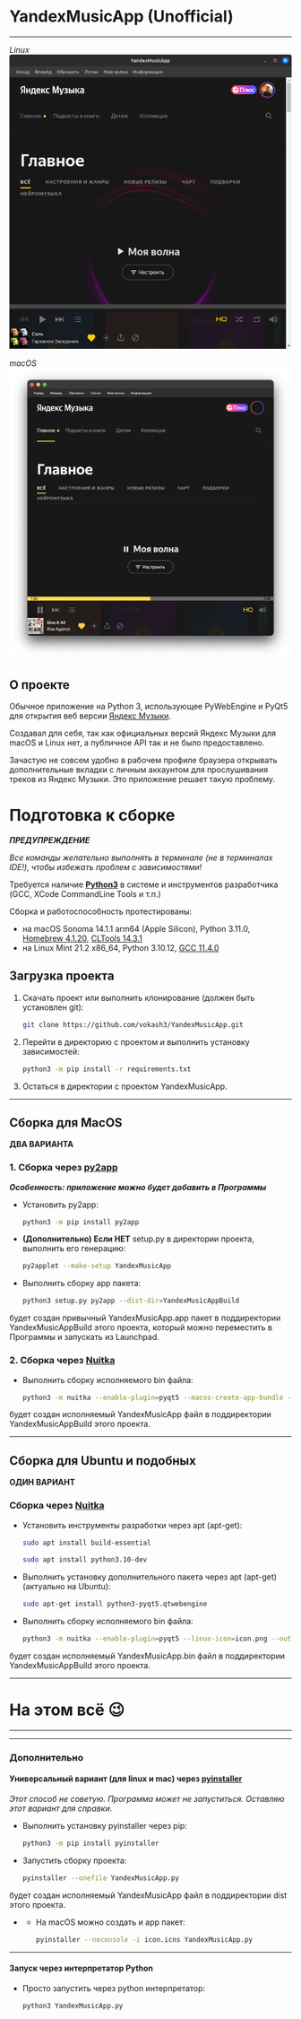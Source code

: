 # YandexMusicApp (Unofficial)

___
_Linux_
![screen_linux](resources/static/screens/screen_linux.png)

_macOS_
![screen_mac](resources/static/screens/screen_mac.png)

## О проекте

Обычное приложение на Python 3, использующее PyWebEngine и PyQt5 для открытия веб
версии [Яндекс Музыки](https://music.yandex.ru/).

Создавал для себя, так как официальных версий Яндекс Музыки для macOS и Linux нет, а публичное API так и не было
предоставлено.

Зачастую не совсем удобно в рабочем профиле браузера открывать дополнительные вкладки с личным
аккаунтом для прослушивания треков из Яндекс Музыки. Это приложение решает такую проблему.

# Подготовка к сборке

**_ПРЕДУПРЕЖДЕНИЕ_**

_Все команды желательно выполнять в терминале (не в терминалах IDE!), чтобы избежать проблем с зависимостями!_

Требуется наличие **[Python3](https://www.python.org/)** в системе и инструментов разработчика (GCC, XCode CommandLine
Tools и т.п.)

Сборка и работоспособность протестированы:

- на macOS Sonoma 14.1.1 arm64 (Apple Silicon), Python
  3.11.0, [Homebrew 4.1.20](https://brew.sh/), [CLTools 14.3.1](https://developer.apple.com/download/all/?q=Command%20Line%20Tools)
- на Linux Mint 21.2 x86_64, Python 3.10.12, [GCC 11.4.0](https://losst.pro/ustanovka-gcc-v-ubuntu-16-04)

## Загрузка проекта

1) Скачать проект или выполнить клонирование (должен быть установлен git):
    ```bash
    git clone https://github.com/vokash3/YandexMusicApp.git
    ```
2) Перейти в директорию с проектом и выполнить установку зависимостей:
    ```bash
    python3 -m pip install -r requirements.txt
    ```
3) Остаться в директории с проектом YandexMusicApp.

___

## Сборка для MacOS

**ДВА ВАРИАНТА**

### 1. Сборка через [py2app](https://github.com/ronaldoussoren/py2app/)

**_Особенность: приложение можно будет добавить в Программы_**

- Установить py2app:
    ```bash
    python3 -m pip install py2app
    ```

- **(Дополнительно) Если НЕТ** setup.py в директории проекта, выполнить его генерацию:
    ```bash
    py2applet --make-setup YandexMusicApp
    ```
- Выполнить сборку app пакета:
  ```bash
  python3 setup.py py2app --dist-dir=YandexMusicAppBuild
  ```

будет создан привычный YandexMusicApp.app пакет в поддиректории YandexMusicAppBuild этого проекта, который можно
переместить в Программы и запускать из Launchpad.

### 2. Сборка через [Nuitka](https://github.com/Nuitka/Nuitka)

- Выполнить сборку исполняемого bin файла:

    ```bash
    python3 -m nuitka --enable-plugin=pyqt5 --macos-create-app-bundle --macos-app-icon=icon.icns --output-dir=YandexMusicAppBuild YandexMusicApp.py
    ```

будет создан исполняемый YandexMusicApp файл в поддиректории YandexMusicAppBuild этого проекта.

___

## Сборка для Ubuntu и подобных

**ОДИН ВАРИАНТ**

### Сборка через [Nuitka](https://github.com/Nuitka/Nuitka)

- Установить инструменты разработки через apt (apt-get):
    ```bash
    sudo apt install build-essential
    ```
    ```bash
    sudo apt install python3.10-dev
    ```

- Выполнить установку дополнительного пакета через apt (apt-get) (актуально на Ubuntu):
    ```bash
    sudo apt-get install python3-pyqt5.qtwebengine
    ```

- Выполнить сборку исполняемого bin файла:

    ```bash
    python3 -m nuitka --enable-plugin=pyqt5 --linux-icon=icon.png --output-dir=YandexMusicAppBuild YandexMusicApp.py
    ```

будет создан исполняемый YandexMusicApp.bin файл в поддиректории YandexMusicAppBuild этого проекта.

___

# На этом всё 😉

___
___

### Дополнительно

#### Универсальный вариант (для linux и mac) через [pyinstaller](https://github.com/pyinstaller/pyinstaller)

_Этот способ не советую. Программа может не запуститься. Оставляю этот вариант для справки._

- Выполнить установку pyinstaller через pip:
    ```bash
    python3 -m pip install pyinstaller
    ```
- Запустить сборку проекта:
    ```bash
    pyinstaller --onefile YandexMusicApp.py
    ```

будет создан исполняемый YandexMusicApp файл в поддиректории dist этого проекта.

*
    * На macOS можно создать и app пакет:

      ```bash
      pyinstaller --noconsole -i icon.icns YandexMusicApp.py
      ```

___

#### Запуск через интерпретатор Python

- Просто запустить через python интерпретатор:
    ```bash
    python3 YandexMusicApp.py
    ```
